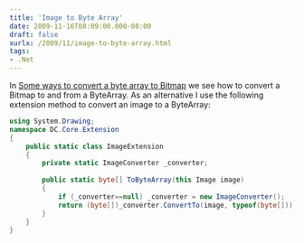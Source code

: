 ```yaml
---
title: 'Image to Byte Array'
date: 2009-11-16T08:09:00.000-08:00
draft: false
xurlx: /2009/11/image-to-byte-array.html
tags: 
- .Net
---
```


In [Some ways to convert a byte array to Bitmap](http://team.sfi.vn/post/Some-ways-to-convert-a-byte-array-to-Bitmap.aspx "Some ways to convert a byte array to Bitmap") we see how to convert a Bitmap to and from a ByteArray. As an alternative I use the following extension method to convert an image to a ByteArray:  
  
```csharp
using System.Drawing;  
namespace DC.Core.Extension  
{  
    public static class ImageExtension  
    {  
        private static ImageConverter _converter;  
        
        public static byte[] ToByteArray(this Image image)  
        {  
            if (_converter==null) _converter = new ImageConverter();  
            return (byte[])_converter.ConvertTo(image, typeof(byte[]));  
        }  
    }  
}  
```